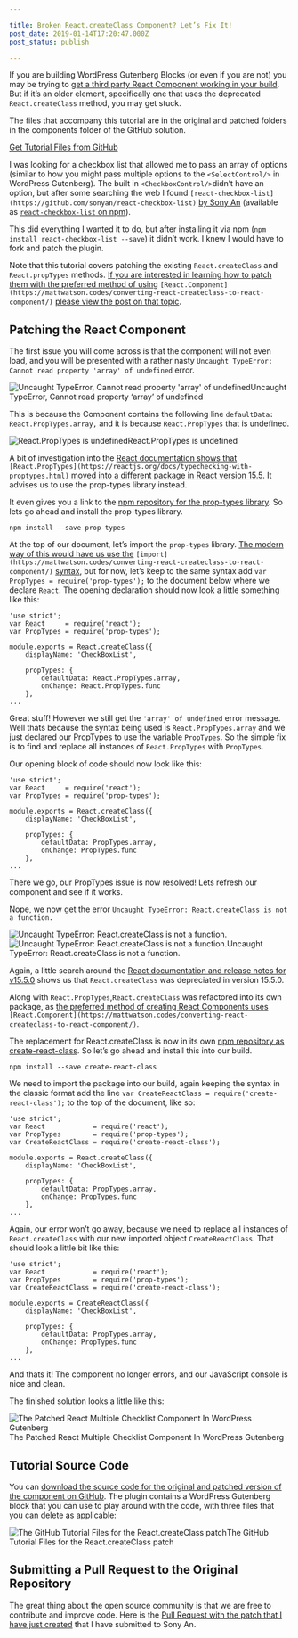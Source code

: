 ```yaml
---

title: Broken React.createClass Component? Let’s Fix It!
post_date: 2019-01-14T17:20:47.000Z
post_status: publish

---
```


If you are building WordPress Gutenberg Blocks (or even if you are not) you may be trying to [get a third party React Component working in your build](https://wholesomecode.ltd/blog/add-select2-as-an-inspectorcontrol-in-wordpress-gutenberg/). But if it’s an older element, specifically one that uses the deprecated `React.createClass` method, you may get stuck.

The files that accompany this tutorial are in the original and patched folders in the components folder of the GitHub solution.

[Get Tutorial Files from GitHub](https://github.com/mattwatsoncodes/Tutorial-Convert-React-createClass-to-React-Component)

I was looking for a checkbox list that allowed me to pass an array of options (similar to how you might pass multiple options to the `<SelectControl/>` in WordPress Gutenberg). The built in `<CheckboxControl/>`didn’t have an option, but after some searching the web I found `[react-checkbox-list](https://github.com/sonyan/react-checkbox-list)` [by Sony An](https://github.com/sonyan/react-checkbox-list) (available as [`react-checkbox-list` on npm](https://www.npmjs.com/package/react-checkbox-list)).

This did everything I wanted it to do, but after installing it via npm (`npm install react-checkbox-list --save`) it didn’t work. I knew I would have to fork and patch the plugin.

Note that this tutorial covers patching the existing `React.createClass` and `React.propTypes` methods. [If you are interested in learning how to patch them with the preferred method of using](https://mattwatson.codes/converting-react-createclass-to-react-component/) `[React.Component](https://mattwatson.codes/converting-react-createclass-to-react-component/)` [please view the post on that topic](https://mattwatson.codes/converting-react-createclass-to-react-component/).

Patching the React Component
----------------------------

The first issue you will come across is that the component will not even load, and you will be presented with a rather nasty `Uncaught TypeError: Cannot read property 'array' of undefined` error.

![Uncaught TypeError, Cannot read property 'array' of undefined](https://cdn.hashnode.com/res/hashnode/image/upload/v1639990293175/74Lyj1xNJ.png)Uncaught TypeError, Cannot read property ‘array’ of undefined

This is because the Component contains the following line `defaultData: React.PropTypes.array,` and it is because `React.PropTypes` that is undefined.

![React.PropTypes is undefined](https://cdn.hashnode.com/res/hashnode/image/upload/v1639990297188/fIc65muks.png)React.PropTypes is undefined  

A bit of investigation into the [React documentation shows that](https://reactjs.org/docs/typechecking-with-proptypes.html) `[React.PropTypes](https://reactjs.org/docs/typechecking-with-proptypes.html)` [moved into a different package in React version 15.5](https://reactjs.org/docs/typechecking-with-proptypes.html). It advises us to use the prop-types library instead.

It even gives you a link to the [npm repository for the prop-types library](https://www.npmjs.com/package/prop-types). So lets go ahead and install the prop-types library.

```
npm install --save prop-types
```

At the top of our document, let’s import the `prop-types` library. [The modern way of this would have us use the](https://mattwatson.codes/converting-react-createclass-to-react-component/) `[import](https://mattwatson.codes/converting-react-createclass-to-react-component/)` [syntax](https://mattwatson.codes/converting-react-createclass-to-react-component/), but for now, let’s keep to the same syntax add `var PropTypes = require('prop-types');` to the document below where we declare `React`. The opening declaration should now look a little something like this:

```
'use strict';
var React     = require('react');
var PropTypes = require('prop-types');

module.exports = React.createClass({
	displayName: 'CheckBoxList',

	propTypes: {
		defaultData: React.PropTypes.array,
		onChange: React.PropTypes.func
	},
...
```

Great stuff! However we still get the `'array' of undefined` error message. Well thats because the syntax being used is `React.PropTypes.array` and we just declared our PropTypes to use the variable `PropTypes`. So the simple fix is to find and replace all instances of `React.PropTypes` with `PropTypes`.

Our opening block of code should now look like this:

```
'use strict';
var React     = require('react');
var PropTypes = require('prop-types');

module.exports = React.createClass({
	displayName: 'CheckBoxList',

	propTypes: {
		defaultData: PropTypes.array,
		onChange: PropTypes.func
	},
...
```

There we go, our PropTypes issue is now resolved! Lets refresh our component and see if it works.

Nope, we now get the error `Uncaught TypeError: React.createClass is not a function.`

![Uncaught TypeError: React.createClass is not a function.﻿](https://cdn.hashnode.com/res/hashnode/image/upload/v1639990298979/vn22fnAlz.svg+xml)![Uncaught TypeError: React.createClass is not a function.﻿](https://cdn.hashnode.com/res/hashnode/image/upload/v1639990301130/l6Exfr8Tb.png)Uncaught TypeError: React.createClass is not a function.﻿

Again, a little search around the [React documentation and release notes for v15.5.0](https://reactjs.org/blog/2017/04/07/react-v15.5.0.html#new-deprecation-warnings) shows us that `React.createClass` was depreciated in version 15.5.0.

Along with `React.PropTypes`,`React.createClass` was refactored into its own package, as [the preferred method of creating React Components uses](https://mattwatson.codes/converting-react-createclass-to-react-component/) `[React.Component](https://mattwatson.codes/converting-react-createclass-to-react-component/)`.

The replacement for React.createClass is now in its own [npm repository as create-react-class](https://www.npmjs.com/package/create-react-class). So let’s go ahead and install this into our build.  

```
npm install --save create-react-class
```

We need to import the package into our build, again keeping the syntax in the classic format add the line `var CreateReactClass = require('create-react-class');` to the top of the document, like so:

```
'use strict';
var React            = require('react');
var PropTypes        = require('prop-types');
var CreateReactClass = require('create-react-class');

module.exports = React.createClass({
	displayName: 'CheckBoxList',

	propTypes: {
		defaultData: PropTypes.array,
		onChange: PropTypes.func
	},
...
```

Again, our error won’t go away, because we need to replace all instances of `React.createClass` with our new imported object `CreateReactClass`. That should look a little bit like this:

```
'use strict';
var React            = require('react');
var PropTypes        = require('prop-types');
var CreateReactClass = require('create-react-class');

module.exports = CreateReactClass({
	displayName: 'CheckBoxList',

	propTypes: {
		defaultData: PropTypes.array,
		onChange: PropTypes.func
	},
...
```

And thats it! The component no longer errors, and our JavaScript console is nice and clean.

The finished solution looks a little like this:

![The Patched React Multiple Checklist Component In WordPress Gutenberg](https://cdn.hashnode.com/res/hashnode/image/upload/v1639990308181/yVoWx8Cuq.gif)The Patched React Multiple Checklist Component In WordPress Gutenberg

Tutorial Source Code
--------------------

You can [download the source code for the original and patched version of the component on GitHub](https://github.com/wholesomecode/Tutorial-Convert-React-createClass-to-React-Component). The plugin contains a WordPress Gutenberg block that you can use to play around with the code, with three files that you can delete as applicable:

![The GitHub Tutorial Files for the React.createClass patch](https://cdn.hashnode.com/res/hashnode/image/upload/v1639990313994/5JX5uB0Iz.png)The GitHub Tutorial Files for the React.createClass patch

Submitting a Pull Request to the Original Repository
----------------------------------------------------

The great thing about the open source community is that we are free to contribute and improve code. Here is the [Pull Request with the patch that I have just created](https://github.com/sonyan/react-checkbox-list/pull/7) that I have submitted to Sony An.